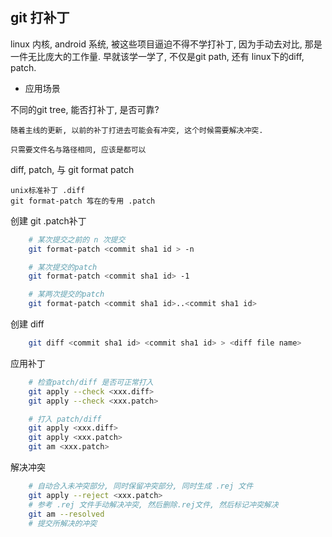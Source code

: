 
## git 打补丁

linux 内核, android 系统, 被这些项目逼迫不得不学打补丁, 因为手动去对比, 那是一件无比庞大的工作量. 
早就该学一学了, 不仅是git path, 还有 linux下的diff, patch. 

- 应用场景

不同的git tree, 能否打补丁, 是否可靠?

	随着主线的更新, 以前的补丁打进去可能会有冲突, 这个时候需要解决冲突. 

	只需要文件名与路径相同, 应该是都可以

diff, patch, 与 git format patch

	unix标准补丁 .diff 
	git format-patch 𥫣在的专用 .patch

创建 git .patch补丁
```sh
	# 某次提交之前的 n 次提交
	git format-patch <commit sha1 id > -n

	# 某次提交的patch
	git format-patch <commit sha1 id> -1

	# 某两次提交的patch
	git format-patch <commit sha1 id>..<commit sha1 id> 
```
创建 diff 
``` sh
	git diff <commit sha1 id> <commit sha1 id> > <diff file name>
```

应用补丁
``` sh
	# 检查patch/diff 是否可正常打入
	git apply --check <xxx.diff>
	git apply --check <xxx.patch>

	# 打入 patch/diff
	git apply <xxx.diff>
	git apply <xxx.patch>
	git am <xxx.patch>
```

解决冲突

```sh
	# 自动合入未冲突部分, 同时保留冲突部分, 同时生成 .rej 文件
	git apply --reject <xxx.patch>
	# 参考 .rej 文件手动解决冲突, 然后删除.rej文件, 然后标记冲突解决
	git am --resolved
	# 提交所解决的冲突
```
